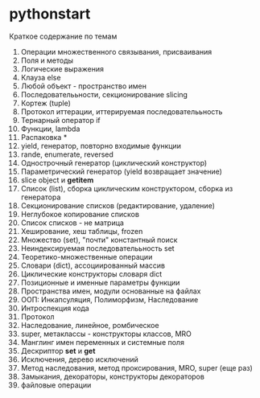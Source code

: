 # pythonstart
Краткое содержание по темам

1) Операции множественного связывания, присваивания
2) Поля и методы
2) Логические выражения
2) Клауза else
3) Любой объект - пространство имен
3) Последователььности, секционирование slicing
3) Кортеж (tuple)
3) Протокол иттерации, иттерируемая последователььность
4) Тернарный оператор if
4) Функции, lambda
4) Распаковка *
4) yield, генератор, повторно входимые функции
4) rande, enumerate, reversed
5) Однострочный генератор (циклический конструктор)
5) Параметрический генератор (yield возвращает значение)
5) slice object и __getitem__
5) Список (list), сборка циклическим конструктором, сборка из генератора
5) Секционирование списков (редактирование, удаление)
5) Неглубокое копирование списков
6) Список списков - не матрица
7) Хеширование, хеш таблицы, frozen
7) Множество (set), "почти" константный поиск
7) Неиндексируемая последователььность set
7) Теоретико-множественные операции
7) Словари (dict), ассоциированный массив
7) Циклические конструкторы словаря dict
8) Позиционные и именные параметры функции
8) Пространства имен, модули основанные на файлах
9) ООП: Инкапсуляция, Полиморфизм, Наследование
9) Интроспекция кода
9) Протокол
10) Наследование, линейное, ромбическое
10) super, метаклассы - конструкторы классов, MRO
10) Манглинг имен переменных и системные поля
10) Дескриптор __set__ и __get__
10) Исключения, дерево исключений
11) Метод наследования, метод проксирования, MRO, super (еще раз)
12) Замыкания, декораторы, конструкторы декораторов
13) файловые операции
